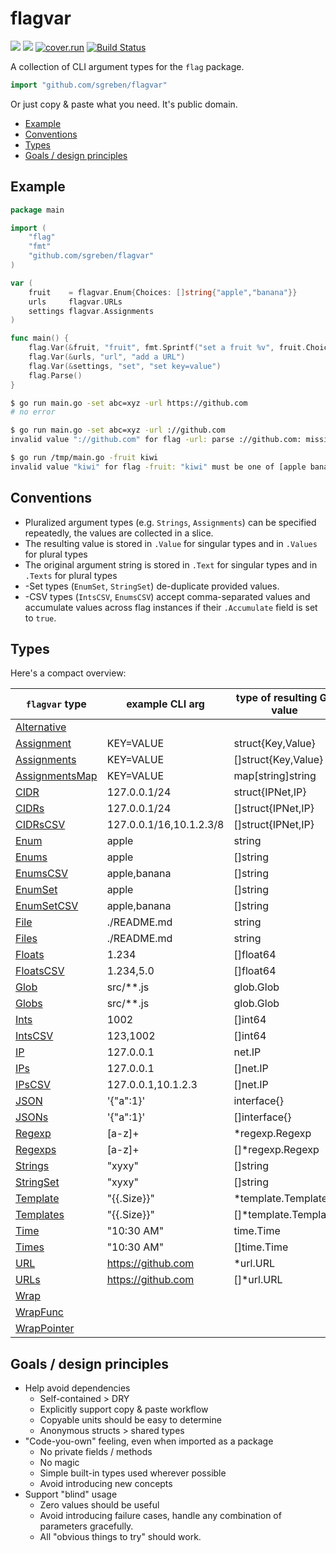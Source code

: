 # flagvar 

[![](https://godoc.org/github.com/sgreben/flagvar?status.svg)](http://godoc.org/github.com/sgreben/flagvar) [![](https://goreportcard.com/badge/github.com/sgreben/flagvar/goreportcard)](https://goreportcard.com/report/github.com/sgreben/flagvar) [![cover.run](https://cover.run/go/github.com/sgreben/flagvar.svg?style=flat&tag=golang-1.10)](https://cover.run/go?tag=golang-1.10&repo=github.com%2Fsgreben%2Fflagvar) [![Build Status](https://travis-ci.org/sgreben/flagvar.svg?branch=master)](https://travis-ci.org/sgreben/flagvar)

A collection of CLI argument types for the `flag` package. 

```go
import "github.com/sgreben/flagvar"
```

Or just copy & paste what you need. It's public domain.

<!-- TOC -->

- [Example](#example)
- [Conventions](#conventions)
- [Types](#types)
- [Goals / design principles](#goals--design-principles)

<!-- /TOC -->

## Example

```go
package main

import (
    "flag"
    "fmt"
    "github.com/sgreben/flagvar"
)

var (
    fruit    = flagvar.Enum{Choices: []string{"apple","banana"}}
    urls     flagvar.URLs
    settings flagvar.Assignments
)

func main() {
    flag.Var(&fruit, "fruit", fmt.Sprintf("set a fruit %v", fruit.Choices))
    flag.Var(&urls, "url", "add a URL")
    flag.Var(&settings, "set", "set key=value")
    flag.Parse()
}
```

```sh
$ go run main.go -set abc=xyz -url https://github.com 
# no error

$ go run main.go -set abc=xyz -url ://github.com
invalid value "://github.com" for flag -url: parse ://github.com: missing protocol scheme

$ go run /tmp/main.go -fruit kiwi
invalid value "kiwi" for flag -fruit: "kiwi" must be one of [apple banana]
```

## Conventions

- Pluralized argument types (e.g. `Strings`, `Assignments`) can be specified repeatedly, the values are collected in a slice.
- The resulting value is stored in `.Value` for singular types and in `.Values` for plural types
- The original argument string is stored in `.Text` for singular types and in `.Texts` for plural types
- -Set types (`EnumSet`, `StringSet`) de-duplicate provided values.
- -CSV types (`IntsCSV`, `EnumsCSV`) accept comma-separated values and accumulate values across flag instances if their `.Accumulate` field is set to `true`.

## Types

Here's a compact overview:

| `flagvar` type | example CLI arg    | type of resulting Go value           |
|----------------|--------------------|--------------------------------------|
| [Alternative](https://godoc.org/github.com/sgreben/flagvar#Alternative)  |           |  |
| [Assignment](https://godoc.org/github.com/sgreben/flagvar#Assignment)  | KEY=VALUE          | struct{Key,Value} |
| [Assignments](https://godoc.org/github.com/sgreben/flagvar#Assignments) | KEY=VALUE          | []struct{Key,Value}                         |
| [AssignmentsMap](https://godoc.org/github.com/sgreben/flagvar#AssignmentsMap) | KEY=VALUE          | map[string]string                         |
| [CIDR](https://godoc.org/github.com/sgreben/flagvar#CIDR)        | 127.0.0.1/24               | struct{IPNet,IP}                              |
| [CIDRs](https://godoc.org/github.com/sgreben/flagvar#CIDRs)        | 127.0.0.1/24               | []struct{IPNet,IP}                              |
| [CIDRsCSV](https://godoc.org/github.com/sgreben/flagvar#CIDRsCSV)        | 127.0.0.1/16,10.1.2.3/8               | []struct{IPNet,IP}                              |
| [Enum](https://godoc.org/github.com/sgreben/flagvar#Enum)        | apple              | string                               |
| [Enums](https://godoc.org/github.com/sgreben/flagvar#Enums)       | apple              | []string                             |
| [EnumsCSV](https://godoc.org/github.com/sgreben/flagvar#EnumsCSV)       | apple,banana              | []string                             |
| [EnumSet](https://godoc.org/github.com/sgreben/flagvar#EnumSet)     | apple              | []string                             |
| [EnumSetCSV](https://godoc.org/github.com/sgreben/flagvar#EnumSetCSV)       | apple,banana              | []string                             |
| [File](https://godoc.org/github.com/sgreben/flagvar#File)        | ./README.md        | string                               |
| [Files](https://godoc.org/github.com/sgreben/flagvar#Files)        | ./README.md        | string                               |
| [Floats](https://godoc.org/github.com/sgreben/flagvar#Floats)      | 1.234              | []float64                            |
| [FloatsCSV](https://godoc.org/github.com/sgreben/flagvar#FloatsCSV)      | 1.234,5.0              | []float64                            |
| [Glob](https://godoc.org/github.com/sgreben/flagvar#Glob)        | src/**.js          | glob.Glob                            |
| [Globs](https://godoc.org/github.com/sgreben/flagvar#Globs)       | src/**.js          | glob.Glob                            |
| [Ints](https://godoc.org/github.com/sgreben/flagvar#Ints)        | 1002               | []int64                              |
| [IntsCSV](https://godoc.org/github.com/sgreben/flagvar#IntsCSV)        | 123,1002               | []int64                              |
| [IP](https://godoc.org/github.com/sgreben/flagvar#IP)        | 127.0.0.1               | net.IP                              |
| [IPs](https://godoc.org/github.com/sgreben/flagvar#IPs)        | 127.0.0.1               | []net.IP                              |
| [IPsCSV](https://godoc.org/github.com/sgreben/flagvar#IPsCSV)        | 127.0.0.1,10.1.2.3               | []net.IP                              |
| [JSON](https://godoc.org/github.com/sgreben/flagvar#JSON)        | '{"a":1}'          | interface{}                          |
| [JSONs](https://godoc.org/github.com/sgreben/flagvar#JSONs)       | '{"a":1}'          | []interface{}                        |
| [Regexp](https://godoc.org/github.com/sgreben/flagvar#Regexp)        | [a-z]+          | *regexp.Regexp                            |
| [Regexps](https://godoc.org/github.com/sgreben/flagvar#Regexps)       | [a-z]+          | []*regexp.Regexp                            |
| [Strings](https://godoc.org/github.com/sgreben/flagvar#Strings)     | "xyxy"             | []string                             |
| [StringSet](https://godoc.org/github.com/sgreben/flagvar#StringSet)  | "xyxy"             | []string                             |
| [Template](https://godoc.org/github.com/sgreben/flagvar#Template)    | "{{.Size}}"        | *template.Template                   |
| [Templates](https://godoc.org/github.com/sgreben/flagvar#Templates)   | "{{.Size}}"        | []*template.Template                 |
| [Time](https://godoc.org/github.com/sgreben/flagvar#Time)        | "10:30 AM"         | time.Time                            |
| [Times](https://godoc.org/github.com/sgreben/flagvar#Times)       | "10:30 AM"         | []time.Time                          |
| [URL](https://godoc.org/github.com/sgreben/flagvar#URL)         | https://github.com | *url.URL                             |
| [URLs](https://godoc.org/github.com/sgreben/flagvar#URLs)        | https://github.com | []*url.URL                           |
| [Wrap](https://godoc.org/github.com/sgreben/flagvar#Wrap)        |                    |                                      |
| [WrapFunc](https://godoc.org/github.com/sgreben/flagvar#WrapFunc)    |                    |                                      |
| [WrapPointer](https://godoc.org/github.com/sgreben/flagvar#WrapPointer)    |                    |                                      |

## Goals / design principles

- Help avoid dependencies
    - Self-contained > DRY
    - Explicitly support copy & paste workflow
    - Copyable units should be easy to determine
    - Anonymous structs > shared types
- "Code-you-own" feeling, even when imported as a package
    - No private fields / methods
    - No magic
    - Simple built-in types used wherever possible
    - Avoid introducing new concepts
- Support "blind" usage
    - Zero values should be useful
    - Avoid introducing failure cases, handle any combination of parameters gracefully.
    - All "obvious things to try" should work.